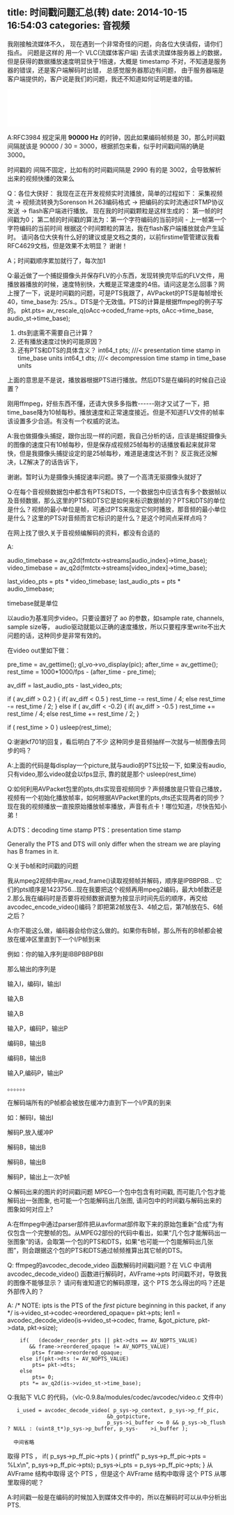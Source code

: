 title: 时间戳问题汇总(转)
date: 2014-10-15 16:54:03
categories: 音视频
---

我刚接触流媒体不久， 现在遇到一个非常奇怪的问题，向各位大侠请假，请你们指点。
问题是这样的 用一个 VLC(流媒体客户端) 去请求流媒体服务器上的数据， 但是获得的数据播放速度明显快于1倍速，大概是 timestamp 不对，不知道是服务器的错误，还是客户端解码时出错， 总感觉服务器那边有问题， 由于服务器端是客户端提供的，客户说是我们的问题，我还不知道如何证明是谁的错。

<!--more-->

<iframe frameborder="no" border="0" marginwidth="0" marginheight="0" width=330 height=86 src="//music.163.com/outchain/player?type=2&id=432506345&auto=1&height=66"></iframe>

A:RFC3984 规定采用 **90000 Hz** 的时钟，因此如果编码帧频是 30，那么时间戳间隔就该是 90000 / 30 = 3000，根据抓包来看，似乎时间戳间隔的确是 3000。

时间戳的 间隔不固定，比如有的时间戳间隔是 2990 有的是 3002，会导致解析出来的视频快播的效果么

Q：各位大侠好：
我现在正在开发视频实时流播放，简单的过程如下：
采集视频流 -> 视频流转换为Sorenson H.263编码格式   -> 把编码的实时流通过RTMP协议发送 -> flash客户端进行播放。
现在我的时间戳颗粒是这样生成的：
第一帧的时间戳为0；
第二帧的时间戳的算法为：第一个字符编码的当前时间 - 上一帧第一个字符编码的当前时间
根据这个时间颗粒的算法，我在flash客户端播放就会产生延时。
请问各位大侠有什么好的建议或是文档之类的，以前firstime管管建议我看RFC4629文档，但是效果不太明显？
谢谢！

A；时间戳顺序累加就行了，每次加1

Q:最近做了一个捕捉摄像头并保存FLV的小东西，发现转换完毕后的FLV文件，用播放器播放的时候，速度特别快，大概是正常速度的4倍。请问这是怎么回事？网上搜了一下，说是时间戳的问题，可是PTS我跟了，AVPacket的PTS是每帧增长40，time_base为: 25/s.。DTS是个无效值。PTS的计算是根据ffmpeg的例子写的。
pkt.pts= av_rescale_q(oAcc->coded_frame->pts, oAcc->time_base, audio_st->time_base);

1. dts到底需不需要自己计算？
2. 还有播放速度过快的可能原因？ 
3. 还有PTS和DTS的具体含义？
int64_t pts;                         ///< presentation time stamp in time_base units
int64_t dts;                         ///< decompression time stamp in time_base units

上面的意思是不是说，播放器根据PTS进行播放。然后DTS是在编码的时候自己设置？

刚用ffmpeg，好些东西不懂，还请大侠多多指教------刚才又试了一下，把time_base降为10帧每秒。播放速度和正常速度接近。但是不知道FLV文件的帧率该设置多少合适。有没有一个权威的说法。

A:我也做摄像头捕捉，跟你出现一样的问题，我自己分析的话，应该是捕捉摄像头的图像的速度只有10帧每秒，但是保存成视频25帧每秒的话播放看起来就非常快，但是我摄像头捕捉设定的是25帧每秒，难道是速度达不到？
反正我还没解决，LZ解决了的话告诉下，

谢谢。暂时认为是摄像头捕捉速率问题。换了一个高清无驱摄像头就好了

Q:在每个音视频数据包中都含有PTS和DTS，一个数据包中应该含有多个数据帧以及音频数据，那么这里的PTS和DTS它是如何来标识数据帧的？PTS和DTS的单位是什么？视频的最小单位是帧，可通过PTS来指定它何时播放，那音频的最小单位是什么？这里的PTS对音频而言它标识的是什么？是这个时间点采样点吗？

在网上找了很久关于音视频编解码的资料，都没有合适的

A:

audio_timebase = av_q2d(fmtctx->streams[audio_index]->time_base);
video_timebase = av_q2d(fmtctx->streams[video_index]->time_base);

last_video_pts = pts * video_timebase;
last_audio_pts = pts * audio_timebase;

timebase就是单位

以audio为基准同步video。只要设置好了 ao 的参数，如sample rate, channels, sample size等， audio驱动就能以正确的速度播放，所以只要程序里write不出大问题的话，这种同步是非常有效的。

在video out里如下做：

pre_time = av_gettime();
gl_vo->vo_display(pic);
after_time = av_gettime();
rest_time = 1000*1000/fps - (after_time - pre_time);

av_diff = last_audio_pts - last_video_pts;

if ( av_diff > 0.2 )
{
            if( av_diff < 0.5 ) rest_time -= rest_time / 4;
            else rest_time -= rest_time / 2;
}
else if ( av_diff < -0.2)
{
            if( av_diff > -0.5 ) rest_time += rest_time / 4;
            else rest_time += rest_time / 2;
}

if ( rest_time > 0 )
    usleep(rest_time);

Q:谢谢kf701的回复，看后明白了不少
这种同步是音频抽样一次就与一帧图像去同步的吗？

A:上面的代码是每display一个picture,就与audio的PTS比较一下,
如果没有audio,只有video,那么video就会以fps显示, 靠的就是那个 usleep(rest_time)

Q:如何利用AVPacket包里的pts,dts实现音视频同步？声频播放是只管自己播放，视频有一个初始化播放帧率，如何根据AVPacket里的pts,dts还实现两者的同步？
现在我的视频播放一直按原始播放帧率播放，声音有点卡！哪位知道，尽快告知小弟！

A:DTS：decoding time stamp 
PTS：presentation time stamp

Generally the PTS and DTS will only differ when the stream we are playing has B frames in it.

Q:关于b帧和时间戳的问题

我从mpeg2视频中用av_read_frame()读取视频帧并解码，顺序是IPBBPBB...
它们的pts顺序是1423756...现在我要把这个视频再用mpeg2编码，最大b帧数还是2.那么我在编码时是否要将视频数据调整为按显示时间先后的顺序，再交给avcodec_encode_video()编码？即把第2帧放在3、4帧之后，第7帧放在5、6帧之后？

A:你不能这么做，编码器会给你这么做的。如果你有B帧，那么所有的B帧都会被放在缓冲区里直到下一个I/P帧到来

例如：你的输入序列是IBBPBBPBBI

那么输出的序列是

输入I，编码I，输出I

输入B

输入B

输入P，编码P，输出P

编码B，输出B

编码B，输出B

输入P,编码P，输出P

。。。。。。

在解码端所有的P帧都会被放在缓冲力直到下一个I/P真的到来

如：解码I，输出I

解码P,放入缓冲P

解码B，输出B

解码B，输出B

解码P，输出上一次P帧

Q:解码出来的图片的时间戳问题 MPEG一个包中包含有时间戳, 而可能几个包才能解码出一张图象, 也可能一个包能解码出几张图, 请问包中的时间戳与解码出来的图象如何对应上?

A:在ffmpeg中通过parser部件把从avformat部件取下来的原始包重新“合成”为有仅包含一个完整帧的包。从MPEG2部份的代码中看出，如果“几个包才能解码出一张图象”的话，会取第一个包的PTS和DTS，如果“也可能一个包能解码出几张图”，则会跟据这个包的PTS和DTS通过帧频推算出其它帧的DTS。

Q: ffmpeg的avcodec_decode_video 函数解码时间戳问题？在   VLC 中调用   avcodec_decode_video() 函数进行解码时，AVFrame->pts 时间戳不对，导致我的图像不能够显示？ 请问有谁知道它的解码原理，这个 PTS 怎么得出的吗？还是外部传入的？

A:      /* NOTE: ipts is the PTS of the _first_ picture beginning in
           this packet, if any */
        is->video_st->codec->reordered_opaque= pkt->pts;
        len1 = avcodec_decode_video(is->video_st->codec,
                                    frame, &got_picture,
                                    pkt->data, pkt->size);

        if(   (decoder_reorder_pts || pkt->dts == AV_NOPTS_VALUE)
           && frame->reordered_opaque != AV_NOPTS_VALUE)
            pts= frame->reordered_opaque;
        else if(pkt->dts != AV_NOPTS_VALUE)
            pts= pkt->dts;
        else
            pts= 0;
        pts *= av_q2d(is->video_st->time_base);

Q:我贴下   VLC 的代码，（vlc-0.9.8a/modules/codec/avcodec/video.c 文件中）

       i_used = avcodec_decode_video( p_sys->p_context, p_sys->p_ff_pic,
                                    &b_gotpicture,
                                    p_sys->i_buffer <= 0 && p_sys->b_flush ? NULL : (uint8_t*)p_sys->p_buffer, p_sys-    >i_buffer );

      中间省略

取得   PTS ，
       if( p_sys->p_ff_pic->pts )
       {
         printf(" p_sys->p_ff_pic->pts   = %Lx\n",   p_sys->p_ff_pic->pts);
         p_sys->i_pts = p_sys->p_ff_pic->pts;
       }
从   AVFrame 结构中取得   这个 PTS ，但是这个   AVFrame 结构中取得   这个 PTS 从哪里取得的呢？

A:时间戳一般是在编码的时候加入到媒体文件中的，所以在解码时可以从中分析出PTS.